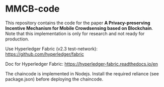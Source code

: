 # MMCB-code

This repository contains the code for the paper **A Privacy-preserving Incentive Mechanism for Mobile Crowdsensing based on Blockchain**. Note that this implementation is only for research and not ready for production.

Use Hyperledger Fabric (v2.3 test-network): https://github.com/hyperledger/fabric

Doc for Hyperledger Fabric: https://hyperledger-fabric.readthedocs.io/en

The chaincode is implemented in Nodejs. Install the required reliance (see package.json) before deploying the chaincode.
